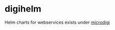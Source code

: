 # digihelm
Helm charts for webservices exists under [microdigi](https://github.com/nitinpatil1992/microdigi.git)
